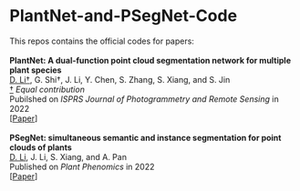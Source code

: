 # PlantNet-and-PSegNet-Code<br>
This repos contains the official codes for papers:<br>
<br>
**PlantNet: A dual-function point cloud segmentation network for multiple plant species**<br>
[D. Li†](https://davidleepp.github.io/), G. Shi†, J. Li, Y. Chen, S. Zhang, S. Xiang, and S. Jin<br>
<ins>†</ins> *Equal contribution*<br>
Pubilshed on *ISPRS Journal of Photogrammetry and Remote Sensing* in 2022<br>
[[Paper](https://www.sciencedirect.com/science/article/pii/S0924271622000119)]<br>
<br>
**PSegNet: simultaneous semantic and instance segmentation for point clouds of plants**<br>
[D. Li](https://davidleepp.github.io/), J. Li, S. Xiang, and A. Pan<br>
Published on *Plant Phenomics* in 2022<br>
[[Paper](https://spj.science.org/doi/full/10.34133/2022/9787643?adobe_mc=MCMID%3D14000805405683999525849378418609464876%7CMCORGID%3D242B6472541199F70A4C98A6%2540AdobeOrg%7CTS%3D1700524800)]<br>

